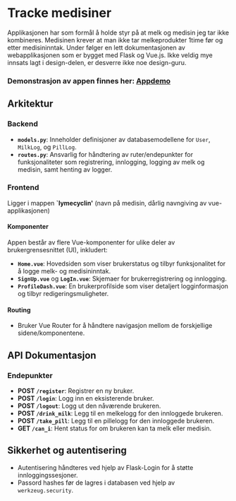 # Tracke medisiner

Applikasjonen har som formål å holde styr på at melk og medisin jeg tar ikke kombineres. Medisinen krever at man ikke tar melkeprodukter 1time før og etter medisininntak.
Under følger en lett dokumentasjonen av webapplikasjonen som er bygget med Flask og Vue.js. Ikke veldig mye innsats lagt i design-delen, er desverre ikke noe design-guru.

### Demonstrasjon av appen finnes her: [Appdemo](APP_demo.md)

## Arkitektur

### Backend

- **`models.py`**: Inneholder definisjoner av databasemodellene for `User`, `MilkLog`, og `PillLog`.
- **`routes.py`**: Ansvarlig for håndtering av ruter/endepunkter for funksjonaliteter som registrering, innlogging, logging av melk og medisin, samt henting av logger.

### Frontend
Ligger i mappen **`lymecyclin'** (navn på medisin, dårlig navngiving av vue-applikasjonen)

#### Komponenter

Appen består av flere Vue-komponenter for ulike deler av brukergrensesnittet (UI), inkludert:

- **`Home.vue`**: Hovedsiden som viser brukerstatus og tilbyr funksjonalitet for å logge melk- og medisininntak.
- **`SignUp.vue`** og **`LogIn.vue`**: Skjemaer for brukerregistrering og innlogging.
- **`ProfileDash.vue`**: En brukerprofilside som viser detaljert logginformasjon og tilbyr redigeringsmuligheter.

#### Routing

- Bruker Vue Router for å håndtere navigasjon mellom de forskjellige sidene/komponentene.

## API Dokumentasjon

### Endepunkter

- **POST `/register`**: Registrer en ny bruker.
- **POST `/login`**: Logg inn en eksisterende bruker.
- **POST `/logout`**: Logg ut den nåværende brukeren.
- **POST `/drink_milk`**: Legg til en melkelogg for den innloggede brukeren.
- **POST `/take_pill`**: Legg til en pillelogg for den innloggede brukeren.
- **GET `/can_i`**: Hent status for om brukeren kan ta melk eller medisin.

## Sikkerhet og autentisering

- Autentisering håndteres ved hjelp av Flask-Login for å støtte innloggingssesjoner.
- Passord hashes før de lagres i databasen ved hjelp av `werkzeug.security`.
